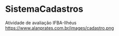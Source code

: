 # SistemaCadastros
Atividade de avaliação IFBA-Ilhéus
https://www.alanprates.com.br/images/cadastro.png
